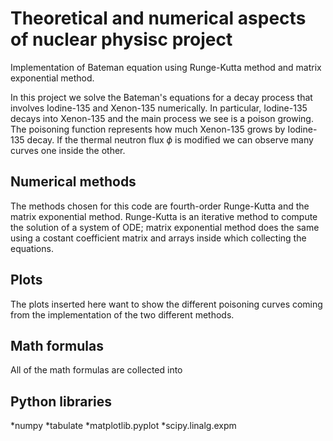 # Theoretical and numerical aspects of nuclear physisc project
Implementation of Bateman equation using Runge-Kutta method and matrix exponential method.

In this project we solve the Bateman's equations for a decay process that involves Iodine-135 and Xenon-135 numerically. In particular, Iodine-135 decays into Xenon-135 and the main process we see is a poison growing. 
The poisoning function represents how much Xenon-135 grows by  Iodine-135 decay. If the thermal neutron flux $\phi$ is modified we can observe many curves one inside the other.

## Numerical methods
The methods chosen for this code are fourth-order Runge-Kutta and the matrix exponential method.
Runge-Kutta is an iterative method to compute the solution of a system of ODE;
matrix exponential method does the same using a costant coefficient matrix and arrays inside which collecting the equations.

## Plots
The plots inserted here want to show the different poisoning curves coming from the implementation of the two different methods.

## Math formulas
All of the math formulas are collected into 

## Python libraries
*numpy
*tabulate
*matplotlib.pyplot
*scipy.linalg.expm

